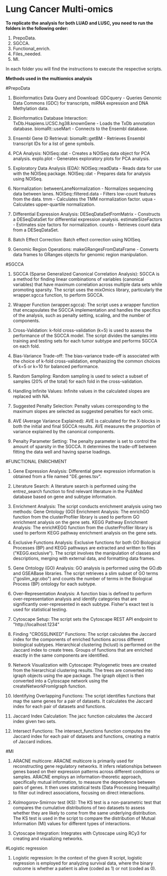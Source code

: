 # Lung Cancer Multi-omics

**To replicate the analysis for both LUAD and LUSC, you need to run the folders in the following order:**

1. PrepoData.
2. SGCCA.
3. Functional_enrich.
4. Files_needed.
5. MI.

In each folder you will find the instructions to execute the respective scripts.


**Methods used in the multiomics analysis**

#PrepoData

1. Bioinformatics Data Query and Download:
GDCquery - Queries Genomic Data Commons (GDC) for transcripts, miRNA expression and DNA Methylation data.

2. Bioinformatics Database Interaction:
TxDb.Hsapiens.UCSC.hg38.knownGene - Loads the TxDb annotation database.
biomaRt::useMart - Connects to the Ensembl database.

3. Ensembl Gene ID Retrieval:
biomaRt::getBM - Retrieves Ensembl transcript IDs for a list of gene symbols.

4. PCA Analysis:
NOISeq::dat - Creates a NOISeq data object for PCA analysis.
explo.plot - Generates exploratory plots for PCA analysis.

5. Exploratory Data Analysis (EDA):
NOISeq::readData - Reads data for use with the NOISeq package.
NOISeq::dat - Prepares data for analysis using NOISeq.

6. Normalization:
betweenLaneNormalization - Normalizes sequencing data between lanes.
NOISeq::filtered.data - Filters low-count features from the data.
tmm - Calculates the TMM normalization factor.
uqua - Calculates upper-quartile normalization.

7. Differential Expression Analysis:
DESeqDataSetFromMatrix - Constructs a DESeqDataSet for differential expression analysis.
estimateSizeFactors - Estimates size factors for normalization.
counts - Retrieves count data from a DESeqDataSet.

8. Batch Effect Correction:
Batch effect correction using NOISeq.

9. Genomic Region Operations:
makeGRangesFromDataFrame - Converts data frames to GRanges objects for genomic region manipulation.


#SGCCA

1. SGCCA (Sparse Generalized Canonical Correlation Analysis):
SGCCA is a method for finding linear combinations of variables (canonical variables) that have maximum correlation across multiple data sets while promoting sparsity.
The script uses the mixOmics library, particularly the wrapper.sgcca function, to perform SGCCA.

2. Wrapper Function (wrapper.sgcca): The script uses a wrapper function that encapsulates the SGCCA implementation and handles the specifics of the analysis, such as penalty setting, scaling, and the number of components.

3. Cross-Validation:
k-fold cross-validation (k=5) is used to assess the performance of the SGCCA model.
The script divides the samples into training and testing sets for each tumor subtype and performs SGCCA on each fold.

4. Bias-Variance Trade-off:
The bias-variance trade-off is associated with the choice of k-fold cross-validation, emphasizing the common choices of k=5 or k=10 for balanced performance.

5. Random Sampling:
Random sampling is used to select a subset of samples (20% of the total) for each fold in the cross-validation.

6. Handling Infinite Values:
Infinite values in the calculated slopes are replaced with NA.

7. Suggested Penalty Selection:
Penalty values corresponding to the maximum slopes are selected as suggested penalties for each omic.

8. AVE (Average Variance Explained): AVE is calculated for the X-blocks in both the initial and final SGCCA results. AVE measures the proportion of variance explained by the canonical components.

9. Penalty Parameter Setting: The penalty parameter is set to control the amount of sparsity in the SGCCA. It determines the trade-off between fitting the data well and having sparse loadings.

#FUNCTIONAL ENRICHMENT

1. Gene Expression Analysis:
Differential gene expression information is obtained from a file named "DE.genes.tsv".

2. Literature Search:
A literature search is performed using the entrez_search function to find relevant literature in the PubMed database based on gene and subtype information.

3. Enrichment Analysis: The script conducts enrichment analysis using two methods:
Gene Ontology (GO) Enrichment Analysis: The enrichGO function from the clusterProfiler library is used to perform GO enrichment analysis on the gene sets.
KEGG Pathway Enrichment Analysis: The enrichKEGG function from the clusterProfiler library is used to perform KEGG pathway enrichment analysis on the gene sets.

4. Exclusive Functions Analysis:
Exclusive functions for both GO Biological Processes (BP) and KEGG pathways are extracted and written to files ("KEGG.exclusive").
The script involves the manipulation of classes and descriptions, merging with external data, and formatting data frames.

5. Gene Ontology (GO) Analysis:
GO analysis is performed using the GO.db and GSEABase libraries. The script retrieves a slim subset of GO terms ("goslim_agr.obo") and counts the number of terms in the Biological Process (BP) ontology for each subtype.

6. Over-Representation Analysis:
A function bias is defined to perform over-representation analysis and identify categories that are significantly over-represented in each subtype. Fisher's exact test is used for statistical testing.

7. Cytoscape Setup:
The script sets the Cytoscape REST API endpoint to "http://localhost:1234"

8. Finding "CROSSLINKED" Functions:
The script calculates the Jaccard index for the components of enriched functions across different biological subtypes.
Hierarchical clustering (hclust) is performed on the Jaccard index to create trees.
Groups of functions that are enriched exactly in the same components are identified.

9. Network Visualization with Cytoscape:
Phylogenetic trees are created from the hierarchical clustering results.
The trees are converted into igraph objects using the ape package.
The igraph object is then converted into a Cytoscape network using the createNetworkFromIgraph function.

10. Identifying Overlapping Functions:
The script identifies functions that map the same genes for a pair of datasets. It calculates the Jaccard index for each pair of datasets and functions.

11. Jaccard Index Calculation:
The jacc function calculates the Jaccard index given two sets.

12. Intersect Functions:
The intersect_functions function computes the Jaccard index for each pair of datasets and functions, creating a matrix of Jaccard indices.

#MI

1. ARACNE multicore:
ARACNE multicore is primarily used for reconstructing gene regulatory networks. It infers relationships between genes based on their expression patterns across different conditions or samples.
ARACNE employs an information-theoretic approach, specifically mutual information, to measure the dependence between pairs of genes. It then uses statistical tests (Data Processing Inequality) to filter out indirect associations, focusing on direct interactions.

2. Kolmogorov-Smirnov test (KS):
The KS test is a non-parametric test that compares the cumulative distributions of two datasets to assess whether they are likely to come from the same underlying distribution.
The KS test is used in the script to compare the distribution of Mutual Information (MI) values for different types of interactions.

3. Cytoscape Integration:
Integrates with Cytoscape using RCy3 for creating and visualizing networks.

#Logistic regression

1. Logistic regression: 
In the context of the given R script, logistic regression is employed for analyzing survival data, where the binary outcome is whether a patient is alive (coded as 1) or not (coded as 0).


